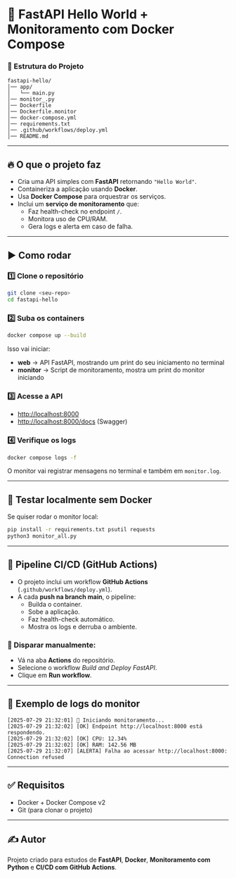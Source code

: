 # 🚀 FastAPI Hello World + Monitoramento com Docker Compose

### 📂 Estrutura do Projeto
```
fastapi-hello/
│── app/
│   └── main.py
│── monitor_.py
│── Dockerfile
│── Dockerfile.monitor
│── docker-compose.yml
│── requirements.txt
│── .github/workflows/deploy.yml
│── README.md
```

---

## 🔥 O que o projeto faz
- Cria uma API simples com **FastAPI** retornando `"Hello World"`.
- Containeriza a aplicação usando **Docker**.
- Usa **Docker Compose** para orquestrar os serviços.
- Inclui um **serviço de monitoramento** que:
  - Faz health-check no endpoint `/`.
  - Monitora uso de CPU/RAM.
  - Gera logs e alerta em caso de falha.

---

## ▶️ Como rodar

### 1️⃣ Clone o repositório
```bash
git clone <seu-repo>
cd fastapi-hello
```

### 2️⃣ Suba os containers
```bash
docker compose up --build
```

Isso vai iniciar:
- **web** → API FastAPI, mostrando um print do seu iniciamento no terminal  
- **monitor** → Script de monitoramento, mostra um print do monitor iniciando

### 3️⃣ Acesse a API
- [http://localhost:8000](http://localhost:8000)  
- [http://localhost:8000/docs](http://localhost:8000/docs) (Swagger)

### 4️⃣ Verifique os logs
```bash
docker compose logs -f
```
O monitor vai registrar mensagens no terminal e também em `monitor.log`.

---

## 🧪 Testar localmente sem Docker
Se quiser rodar o monitor local:
```bash
pip install -r requirements.txt psutil requests
python3 monitor_all.py
```

---

## 📌 Pipeline CI/CD (GitHub Actions)
- O projeto inclui um workflow **GitHub Actions** (`.github/workflows/deploy.yml`).
- A cada **push na branch main**, o pipeline:
  - Builda o container.
  - Sobe a aplicação.
  - Faz health-check automático.
  - Mostra os logs e derruba o ambiente.

### 🔹 Disparar manualmente:
- Vá na aba **Actions** do repositório.
- Selecione o workflow *Build and Deploy FastAPI*.
- Clique em **Run workflow**.

---

## 📜 Exemplo de logs do monitor

```
[2025-07-29 21:32:01] 🚀 Iniciando monitoramento...
[2025-07-29 21:32:02] [OK] Endpoint http://localhost:8000 está respondendo.
[2025-07-29 21:32:02] [OK] CPU: 12.34%
[2025-07-29 21:32:02] [OK] RAM: 142.56 MB
[2025-07-29 21:32:07] [ALERTA] Falha ao acessar http://localhost:8000: Connection refused
```

---

## ✅ Requisitos
- Docker + Docker Compose v2  
- Git (para clonar o projeto)

---

## ✍️ Autor
Projeto criado para estudos de **FastAPI**, **Docker**, **Monitoramento com Python** e **CI/CD com GitHub Actions**.
